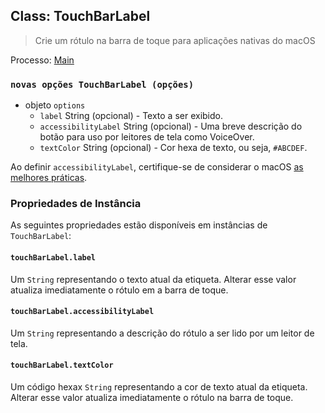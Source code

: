 ## Class: TouchBarLabel

> Crie um rótulo na barra de toque para aplicações nativas do macOS

Processo: [Main](../glossary.md#main-process)

### `novas opções TouchBarLabel (opções)`

* objeto `options`
  * `label` String (opcional) - Texto a ser exibido.
  * `accessibilityLabel` String (opcional) - Uma breve descrição do botão para uso por leitores de tela como VoiceOver.
  * `textColor` String (opcional) - Cor hexa de texto, ou seja, `#ABCDEF`.

Ao definir `accessibilityLabel`, certifique-se de considerar o macOS [as melhores práticas](https://developer.apple.com/documentation/appkit/nsaccessibilitybutton/1524910-accessibilitylabel?language=objc).

### Propriedades de Instância

As seguintes propriedades estão disponíveis em instâncias de `TouchBarLabel`:

#### `touchBarLabel.label`

Um `String` representando o texto atual da etiqueta. Alterar esse valor atualiza imediatamente o rótulo em a barra de toque.

#### `touchBarLabel.accessibilityLabel`

Um `String` representando a descrição do rótulo a ser lido por um leitor de tela.

#### `touchBarLabel.textColor`

Um código hexax `String` representando a cor de texto atual da etiqueta. Alterar esse valor atualiza imediatamente o rótulo na barra de toque.
